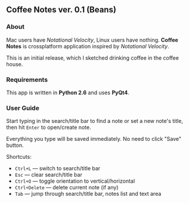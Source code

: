 Coffee Notes ver. 0.1 (Beans)
-----------------------------

### About

Mac users have *Notational Velocity*, Linux users have nothing. **Coffee Notes** is crossplatform application inspired by *Notational Velocity*.

This is an initial release, which I sketched drinking coffee in the coffee house.

### Requirements

This app is written in **Python 2.6** and uses **PyQt4**.

### User Guide

Start typing in the search/title bar to find a note or set a new note's title, then hit `Enter` to open/create note.

Everything you type will be saved immediately. No need to click "Save" button.

Shortcuts:

* `Ctrl+L` — switch to search/title bar
* `Esc` — clear search/title bar
* `Ctrl+O` — toggle orientation to vertical/horizontal
* `Ctrl+Delete` — delete current note (if any)
* `Tab` — jump through search/title bar, notes list and text area

